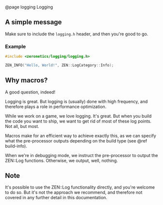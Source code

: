 @page logging Logging

## A simple message

Make sure to include the ``logging.h`` header, and then you're good to go.

### Example

````cpp
#include <zeronetics/logging/logging.h>

ZEN_INFO("Hello, World!", ZEN::LogCategory::Info);
````

## Why macros?

A good question, indeed!

Logging is great. But logging is (usually) done with high frequency,
and therefore plays a role in performance optimization.

While we work on a game, we love logging. It's great. But when you
build the code you want to ship, we want to get rid of most of these
log points. Not all, but most.

Macros make for an efficient way to achieve exactly this, as we can specify
what the pre-processor outputs depending on the build type (see @ref build-info).

When we're in debugging mode, we instruct the pre-processor to output
the ZEN::Log functions. Otherwise, we output, well, nothing.

## Note

It's possible to use the ZEN::Log functionality directly, and you're welcome
to do so. But it's not the approach we recommend, and therefore not covered
in any further detail in this documentation.
